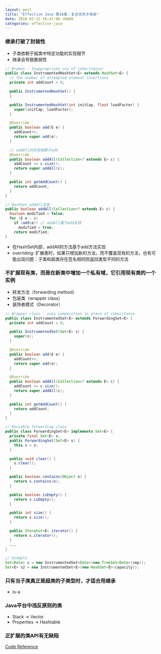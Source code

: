 ```yaml
---
layout: post
title: "Effective Java 第16条：复合优先于继承"
date: 2016-02-22 10:47:00 +0800
categories: effective-java
---
```

### 继承打破了封装性
* 子类依赖于超类中特定功能的实现细节
* 继承会导致脆弱性

~~~java
// Broken - Inappropriate use of inheritance!
public class InstrumentedHashSet<E> extends HashSet<E> {
  // The number of attempted element insertions
  private int addCount = 0;

  public InstrumentedHashSet() {
  }

  public InstrumentedHashSet(int initCap, float loadFactor) {
    super(initCap, loadFactor);
  }

  @Override
  public boolean add(E e) {
    addCount++;
    return super.add(e);
  }

  // addAll的实现依赖于add
  @Override
  public boolean addAll(Collection<? extends E> c) {
    addCount += c.size();
    return super.addAll(c);
  }

  public int getAddCount() {
    return addCount;
  }
}
~~~

~~~java
// HashSet addAll实现
public boolean addAll(Collection<? extends E> c) {
  boolean modified = false;
  for (E e : c)
    if (add(e)) // addAll基于add实现
      modified = true;
    return modified;
}
~~~

* 在HashSet内部，addAll的方法基于add方法实现
* overriding: 扩展类时，如果只增加新的方法，而不覆盖现有的方法，也有可能出现问题：子类和超类存在签名相同但返回类型不同的方法

### 不扩展现有类，而是在新类中增加一个私有域，它引用现有类的一个实例
* 转发方法（forwarding method）
* 包装类（wrapper class）
* 装饰者模式（Decorator）

~~~java
// Wrapper class - uses composition in place of inheritance
public class InstrumentedSet<E> extends ForwardingSet<E> {
  private int addCount = 0;

  public InstrumentedSet(Set<E> s) {
    super(s);
  }

  @Override
  public boolean add(E e) {
    addCount++;
    return super.add(e);
  }

  @Override
  public boolean addAll(Collection<? extends E> c) {
    addCount += c.size();
    return super.addAll(c);
  }

  public int getAddCount() {
    return addCount;
  }
}

// Reusable forwarding class
public class ForwardingSet<E> implements Set<E> {
  private final Set<E> s;
  public ForwardingSet(Set<E> s) {
    this.s = s;
  }

  public void clear() {
    s.clear();
  }

  public boolean contains(Object o) {
    return s.contains(o);
  }

  public boolean isEmpty() {
    return s.isEmpty();
  }

  public int size() {
    return s.size();
  }

  public Iterator<E> iterator() {
    return s.iterator();
  }
  ...
}

// Example
Set<Date> s = new InstrumentedSet<Date>(new TreeSet<Date>(cmp));
Set<E> s2 = new InstrumentedSet<E>(new HashSet<E>(capacity));
~~~

### 只有当子类真正是超类的子类型时，才适合用继承
* is-a

### Java平台中违反原则的类
* Stack -> Vector
* Properties -> Hashtable

### 正扩展的类API有无缺陷

[Code Reference](https://github.com/willseeyou/effective-java-examples/tree/master/src/main/java/org/effectivejava/examples/chapter04/item16)
